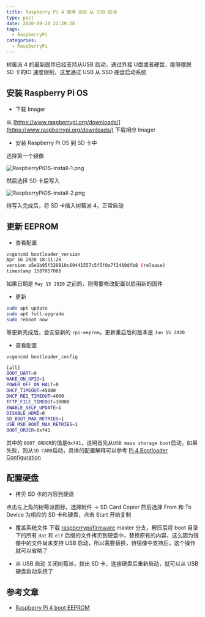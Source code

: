 ```yaml
---
title: Raspberry Pi 4 使用 USB 从 SSD 启动
type: post
date: 2020-09-20 22:29:28
tags:
  - RaspberryPi
categories:
  - RaspberryPi
---
```



树莓派 4 的最新固件已经支持从USB 启动，通过外接 U盘或者硬盘，能够摆脱 SD 卡的IO 速度限制，这里通过 USB 从 SSD 硬盘启动系统

## 安装 Raspberry Pi OS

- 下载 Imager

从 [https://www.raspberrypi.org/downloads/](https://www.raspberrypi.org/downloads/) 下载相应 Imager

- 安装 Raspberry Pi OS 到 SD 卡中

选择第一个镜像

![RaspberryPiOS-install-1.png](https://img.hellowood.dev/picture/RaspberryPiOS-install-1.png)

然后选择 SD 卡后写入

![RaspberryPiOS-install-2.png](https://img.hellowood.dev/picture/RaspberryPiOS-install-2.png)

待写入完成后，将 SD 卡插入树莓派 4，正常启动

## 更新 EEPROM

- 查看配置

```bash
vcgencmd bootloader_version
Apr 16 2020 18:11:26
version a5e1b95f320810c69441557c5f5f0a7f2460dfb8 (release)
timestamp 1587057086
```

如果日期是 `May 15 2020` 之前的，则需要修改配置以启用新的固件

- 更新

```bash
sudo apt update
sudo apt full-upgrade
sudo reboot now
```

等更新完成后，会安装新的 `rpi-eeprom`，更新重启后的版本是 `Jun 15 2020`

- 查看配置

```bash
vcgencmd bootloader_config

[all]
BOOT_UART=0
WAKE_ON_GPIO=1
POWER_OFF_ON_HALT=0
DHCP_TIMEOUT=45000
DHCP_REQ_TIMEOUT=4000
TFTP_FILE_TIMEOUT=30000
ENABLE_SELF_UPDATE=1
DISABLE_HDMI=0
SD_BOOT_MAX_RETRIES=1
USB_MSD_BOOT_MAX_RETRIES=1
BOOT_ORDER=0xf41
```

其中的 `BOOT_ORDER`的值是`0xf41`，说明首先从`USB mass storage boot`启动，如果失败，则从`SD CARD`启动，具体的配置解释可以参考 [Pi 4 Bootloader Configuration](https://www.raspberrypi.org/documentation/hardware/raspberrypi/bcm2711_bootloader_config.md)

## 配置硬盘

- 拷贝 SD 卡的内容到硬盘

点击左上角的树莓派图标，选择附件 -> SD Card Copier
然后选择 From 和 To Device 为相应的 SD 卡和硬盘，点击 Start 开始复制

- 覆盖系统文件
  下载 [raspberrypi/firmware](https://github.com/raspberrypi/firmware) master 分支，解压后将 boot 目录下的所有 `dat` 和 `elf` 后缀的文件拷贝到硬盘中，替换原有的内容，这么因为镜像中的文件尚未支持 USB 启动，所以需要替换，待镜像中支持后，这个操作就可以省略了

- 从 USB 启动
  关闭树莓派，拔出 SD 卡，连接硬盘后重新启动，就可以从 USB 硬盘启动系统了

## 参考文章

- [Raspberry Pi 4 boot EEPROM](https://www.raspberrypi.org/documentation/hardware/raspberrypi/booteeprom.md)
